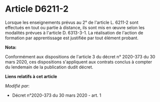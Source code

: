 # Article D6211-2

Lorsque les enseignements prévus au 2° de l'article L. 6211-2 sont effectués en tout ou partie à distance, ils sont mis en
œuvre selon les modalités prévues à l'article D. 6313-3-1. La réalisation de l'action de formation par apprentissage est
justifiée par tout élément probant.

**Nota:**

Conformément aux dispositions de l'article 3 du décret n° 2020-373 du 30 mars 2020, ces dispositions s'appliquent aux
contrats conclus à compter du lendemain de la publication dudit décret.

**Liens relatifs à cet article**

_Modifié par_:

  - Décret n°2020-373 du 30 mars 2020 - art. 1
